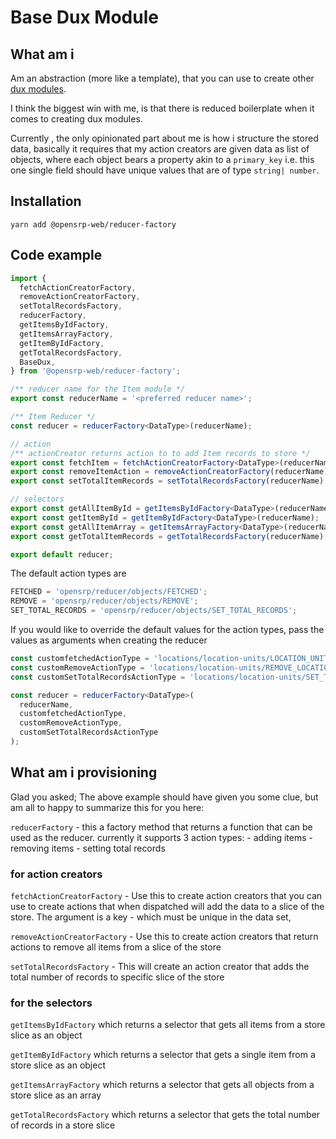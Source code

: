 # Base Dux Module

## What am i

Am an abstraction (more like a template), that you can use to create other [dux modules](https://github.com/erikras/ducks-modular-redux).

I think the biggest win with me, is that there is reduced boilerplate when it comes to creating dux modules.

Currently , the only opinionated part about me is how i structure the stored data, basically it requires that my action creators are given data as list of objects, where each object bears a property akin to a `primary_key` i.e. this one single field should have unique values that are of type `string| number`.

## Installation

```node
yarn add @opensrp-web/reducer-factory
```

## Code example

```typescript
import {
  fetchActionCreatorFactory,
  removeActionCreatorFactory,
  setTotalRecordsFactory,
  reducerFactory,
  getItemsByIdFactory,
  getItemsArrayFactory,
  getItemByIdFactory,
  getTotalRecordsFactory,
  BaseDux,
} from '@opensrp-web/reducer-factory';

/** reducer name for the Item module */
export const reducerName = '<preferred reducer name>';

/** Item Reducer */
const reducer = reducerFactory<DataType>(reducerName);

// action
/** actionCreator returns action to to add Item records to store */
export const fetchItem = fetchActionCreatorFactory<DataType>(reducerName, 'uniqueKey');
export const removeItemAction = removeActionCreatorFactory(reducerName);
export const setTotalItemRecords = setTotalRecordsFactory(reducerName);

// selectors
export const getAllItemById = getItemsByIdFactory<DataType>(reducerName);
export const getItemById = getItemByIdFactory<DataType>(reducerName);
export const getAllItemArray = getItemsArrayFactory<DataType>(reducerName);
export const getTotalItemRecords = getTotalRecordsFactory(reducerName);

export default reducer;
```

The default action types are

```ts
FETCHED = 'opensrp/reducer/objects/FETCHED';
REMOVE = 'opensrp/reducer/objects/REMOVE';
SET_TOTAL_RECORDS = 'opensrp/reducer/objects/SET_TOTAL_RECORDS';
```

If you would like to override the default values for the action types, pass the values as arguments when
creating the reducer

```ts
const customfetchedActionType = 'locations/location-units/LOCATION_UNITS_FETCHED';
const customRemoveActionType = 'locations/location-units/REMOVE_LOCATION_UNITS';
const customSetTotalRecordsActionType = 'locations/location-units/SET_TOTAL_LOCATION_UNITS';

const reducer = reducerFactory<DataType>(
  reducerName,
  customfetchedActionType,
  customRemoveActionType,
  customSetTotalRecordsActionType
);
```

## What am i provisioning

Glad you asked; The above example should have given you some clue, but am all to happy to summarize this for you here:

`reducerFactory` - this a factory method that returns a function that can be used as the reducer.
currently it supports 3 action types: - adding items - removing items - setting total records

### for action creators

`fetchActionCreatorFactory` - Use this to create action creators that you can use to create actions that when dispatched will add the data to a slice of the store. The argument is a key - which must be unique in the data set,

`removeActionCreatorFactory` - Use this to create action creators that return actions to remove all items from a slice of the store

`setTotalRecordsFactory` - This will create an action creator that adds the total number of records to specific slice of the store

### for the selectors

`getItemsByIdFactory` which returns a selector that gets all items from a store slice as an object

`getItemByIdFactory` which returns a selector that gets a single item from a store slice as an object

`getItemsArrayFactory` which returns a selector that gets all objects from a store slice as an array

`getTotalRecordsFactory` which returns a selector that gets the total number of records in a store slice
